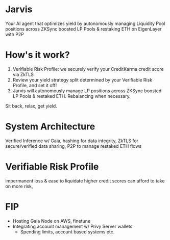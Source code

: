 # Jarvis
Your AI agent that optimizes yield by autonomously managing Liquidity Pool positions across ZKSync boosted LP Pools & restaking ETH on EigenLayer with P2P

# How's it work?
1. Verifiable Risk Profile: we securely verify your CreditKarma credit score via ZkTLS
2. Review your yield strategy split determined by your Verifiable Risk Profile, and set it off!
3. Jarvis will autonomously manage LP positions across ZKSync boosted LP Pools & restaked ETH. Rebalancing when necessary.

Sit back, relax, get yield.

# System Architecture
Verified Inference w/ Gaia, hashing for data integrity, ZkTLS for secure/verified data sharing, P2P to manage restaked ETH flows

# Verifiable Risk Profile
impermanent loss & ease to liquidate
higher credit scores can afford to take on more risk,


# FIP
- Hosting Gaia Node on AWS, finetune
- Integrating account management w/ Privy Server wallets
    - Spending limits, account based systems etc.
